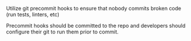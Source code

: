 Utilize git precommit hooks to ensure that nobody commits broken code (run tests, linters, etc)

Precommit hooks should be committed to the repo and developers should configure their git to run them prior to commit.
